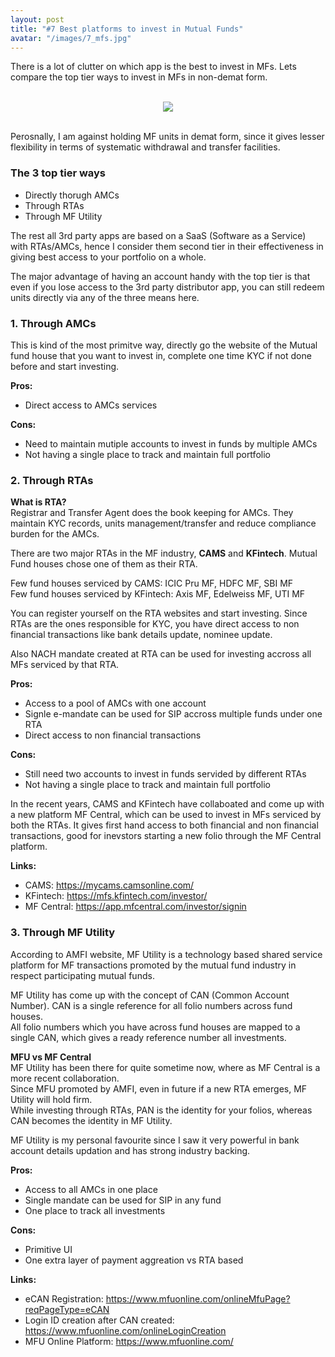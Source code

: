 ```yaml
---
layout: post
title: "#7 Best platforms to invest in Mutual Funds"
avatar: "/images/7_mfs.jpg"
---
```


There is a lot of clutter on which app is the best to invest in MFs. Lets compare the top tier ways to invest in MFs in non-demat form.

<br/>
<div style="text-align:center"><img src="{{ site.baseurl }}/images/7_mfs.jpg" /></div>
<br/>

Perosnally, I am against holding MF units in demat form, since it gives lesser flexibility in terms of systematic withdrawal and transfer facilities.

### The 3 top tier ways
* Directly thorugh AMCs
* Through RTAs
* Through MF Utility

The rest all 3rd party apps are based on a SaaS (Software as a Service) with RTAs/AMCs, hence I consider them second tier in their effectiveness in giving best access to your portfolio on a whole.

The major advantage of having an account handy with the top tier is that even if you lose access to the 3rd party distributor app, you can still redeem units directly via any of the three means here.

### 1. Through AMCs
This is kind of the most primitve way, directly go the website of the Mutual fund house that you want to invest in, complete one time KYC if not done before and start investing.

<b>Pros:</b>
* Direct access to AMCs services

<b>Cons:</b>
* Need to maintain mutiple accounts to invest in funds by multiple AMCs
* Not having a single place to track and maintain full portfolio

### 2. Through RTAs

<b>What is RTA?</b> <br>
Registrar and Transfer Agent does the book keeping for AMCs. They maintain KYC records, units management/transfer and reduce compliance burden for the AMCs.

There are two major RTAs in the MF industry, <b>CAMS</b> and <b>KFintech</b>. Mutual Fund houses chose one of them as their RTA.

Few fund houses serviced by CAMS: ICIC Pru MF, HDFC MF, SBI MF <br>
Few fund houses serviced by KFintech: Axis MF, Edelweiss MF, UTI MF

You can register yourself on the RTA websites and start investing. Since RTAs are the ones responsible for KYC, you have direct access to non financial transactions like bank details update, nominee update.

Also NACH mandate created at RTA can be used for investing accross all MFs serviced by that RTA.

<b>Pros:</b>
* Access to a pool of AMCs with one account
* Signle e-mandate can be used for SIP accross multiple funds under one RTA
* Direct access to non financial transactions

<b>Cons:</b>
* Still need two accounts to invest in funds servided by different RTAs
* Not having a single place to track and maintain full portfolio

In the recent years, CAMS and KFintech have collaboated and come up with a new platform MF Central, which can be used to invest in MFs serviced by both the RTAs. It gives first hand access to both financial and non financial transactions, good for inevstors starting a new folio through the MF Central platform.

<b>Links:</b>
* CAMS: <a href="https://mycams.camsonline.com/" target="_blank">https://mycams.camsonline.com/</a>
* KFintech: <a href="https://mfs.kfintech.com/investor/" target="_blank">https://mfs.kfintech.com/investor/</a>
<a></a>
* MF Central: <a href="https://app.mfcentral.com/investor/signin" target="_blank">https://app.mfcentral.com/investor/signin</a>

### 3. Through MF Utility
According to AMFI website, MF Utility is a technology based shared service platform for MF transactions promoted by the mutual fund industry in respect participating mutual funds.

MF Utility has come up with the concept of CAN (Common Account Number). CAN is a single reference for all folio numbers across fund houses. <br>
All folio numbers which you have across fund houses are mapped to a single CAN, which gives a ready reference number all investments.

<b> MFU vs MF Central </b> <br>
MF Utility has been there for quite sometime now, where as MF Central is a more recent collaboration.<br>
Since MFU promoted by AMFI, even in future if a new RTA emerges, MF Utility will hold firm.<br>
While investing through RTAs, PAN is the identity for your folios, whereas CAN becomes the identity in MF Utility.

MF Utility is my personal favourite since I saw it very powerful in bank account details updation and has strong industry backing.

<b>Pros:</b>
* Access to all AMCs in one place
* Single mandate can be used for SIP in any fund
* One place to track all investments

<b>Cons:</b>
* Primitive UI
* One extra layer of payment aggreation vs RTA based

<b>Links:</b>
* eCAN Registration: <a href="https://www.mfuonline.com/onlineMfuPage?reqPageType=eCAN" target="_blank">https://www.mfuonline.com/onlineMfuPage?reqPageType=eCAN</a>
* Login ID creation after CAN created: <a href="https://www.mfuonline.com/onlineLoginCreation" target="_blank">https://www.mfuonline.com/onlineLoginCreation</a>
* MFU Online Platform: <a href="https://www.mfuonline.com/" target="_blank">https://www.mfuonline.com/</a>
